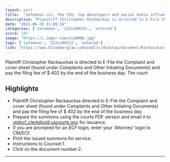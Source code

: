 ```yaml
---
layout: post
title:  "Safemoon LLC, the CEO, top developers and social media influencers have now been summoned to court."
description: "Plaintiff Christopher Rackauckas is directed to E-File the Complaint and cover sheet (found under Complaints and Other Initiating Documents) and pay the filing fee of $ 402 by the end of the business day. The court"
date: "2022-06-29 21:09:16"
categories: ['safemoon', '222cv00332', 'entered']
score: 107
image: "https://i.imgur.com/eiaHRNm.jpg"
tags: ['safemoon', '222cv00332', 'entered']
link: "https://www.bloomberglaw.com/public/desktop/document/RackauckasvSafeMoonUSetalDocketNo222cv00332DUtahMay172022CourtDoc/1?1656513600"
---
```


Plaintiff Christopher Rackauckas is directed to E-File the Complaint and cover sheet (found under Complaints and Other Initiating Documents) and pay the filing fee of $ 402 by the end of the business day. The court

## Highlights

- Plaintiff Christopher Rackauckas directed to E-File the Complaint and cover sheet (found under Complaints and Other Initiating Documents) and pay the filing fee of $ 402 by the end of the business day.
- Prepare the summons using the courts PDF version and email it to utdecf_clerk@utd.uscourts.gov for issuance.
- If you are prompted for an ECF login, enter your 'Attorney' login to CM/ECF.
- Print the issued summons for service.
- Instructions to Counsel:1.
- Click on the document number.2.

---

